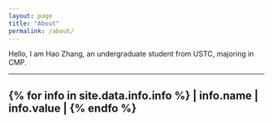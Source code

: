 ```yaml
---
layout: page
title: "About"
permalink: /about/
---
```


Hello, I am Hao Zhang, an undergraduate student from USTC, majoring in CMP.

---
{% for info in site.data.info.info %}
| info.name | info.value |
{% endfo %}
---
